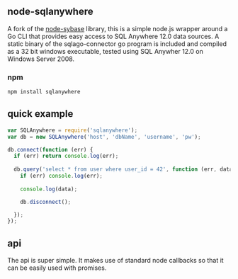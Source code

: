 node-sqlanywhere
---------

A fork of the [node-sybase](https://github.com/rodhoward/node-sybase) library, this is a simple node.js wrapper around a Go CLI that provides easy access to SQL Anywhere 12.0 data sources. A static binary of the sqlago-connector go program is included and compiled as a 32 bit windows executable, tested using SQL Anywher 12.0 on Windows Server 2008.

### npm

```bash
npm install sqlanywhere
```

quick example
-------------

```javascript
var SQLAnywhere = require('sqlanywhere');
var db = new SQLAnywhere('host', 'dbName', 'username', 'pw');

db.connect(function (err) {
  if (err) return console.log(err);
  
  db.query('select * from user where user_id = 42', function (err, data) {
    if (err) console.log(err);
    
    console.log(data);

    db.disconnect();

  });
});
```

api
-------------

The api is super simple. It makes use of standard node callbacks so that it can be easily used with promises. 

